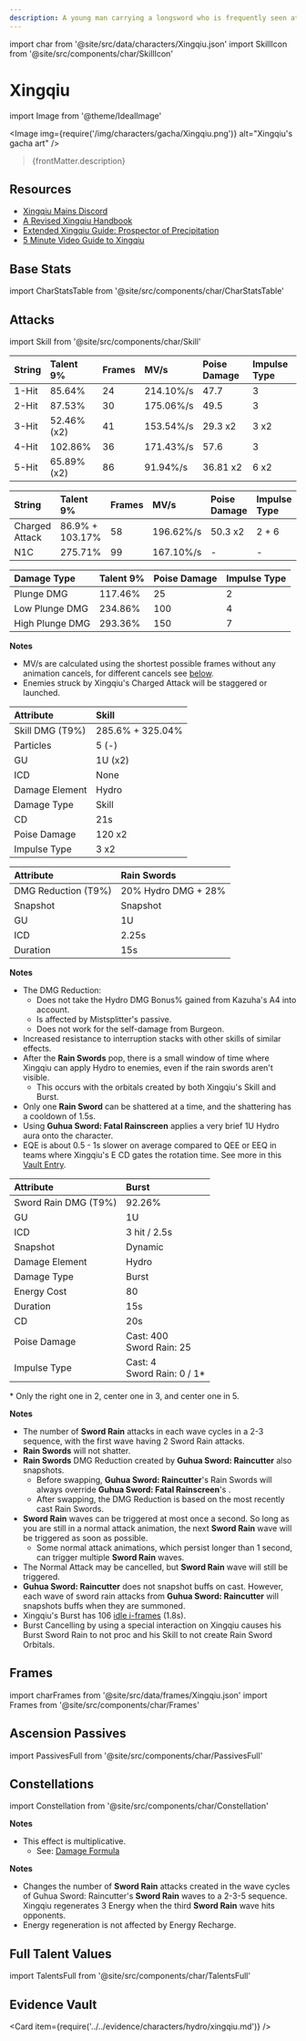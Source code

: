 ```yaml
---
description: A young man carrying a longsword who is frequently seen at book booths. He has a chivalrous heart and yearns for justice and fairness for all.
---
```


import char from '@site/src/data/characters/Xingqiu.json'
import SkillIcon from '@site/src/components/char/SkillIcon'

# Xingqiu

import Image from '@theme/IdealImage'

<Image img={require('/img/characters/gacha/Xingqiu.png')} alt="Xingqiu's gacha art" />
<blockquote>{frontMatter.description}</blockquote>

## Resources

* [Xingqiu Mains Discord](https://discord.gg/5MKsJyhkQv)
* [A Revised Xingqiu Handbook](https://keqingmains.com/xingqiu-short/)
* [Extended Xingqiu Guide: Prospector of Precipitation](https://keqingmains.com/xingqiu-extended/)
* [5 Minute Video Guide to Xingqiu](https://youtu.be/EiOP60N4p58)

## Base Stats

import CharStatsTable from '@site/src/components/char/CharStatsTable'

<CharStatsTable char={char} />

## Attacks

import Skill from '@site/src/components/char/Skill'

<Tabs>
<TabItem value='na' label='Normal Attacks'>
<SkillIcon char={char} skill='na' />
<div class='talent-columns'>
<Skill char={char} skill='na' sectionFilter='Normal Attack' />

| String | Talent 9%     | Frames | MV/s      | Poise Damage | Impulse Type |
| :----- | :------------ | :----- | :-------- | :----------- | :----------- |
| 1-Hit  | 85.64%        | 24     | 214.10%/s | 47.7         | 3            |
| 2-Hit  | 87.53%        | 30     | 175.06%/s | 49.5         | 3            |
| 3-Hit  | 52.46% \(x2\) | 41     | 153.54%/s | 29.3 x2      | 3 x2         |
| 4-Hit  | 102.86%       | 36     | 171.43%/s | 57.6         | 3            |
| 5-Hit  | 65.89% \(x2\) | 86     | 91.94%/s  | 36.81 x2     | 6 x2         |

</div>
<div class='talent-columns'>
<Skill char={char} skill='na' sectionFilter='Charged Attack' />

| String         | Talent 9%       | Frames | MV/s      | Poise Damage | Impulse Type |
| :------------- | :-------------- | :----- | :-------- | :----------- | :----------- |
| Charged Attack | 86.9% + 103.17% | 58     | 196.62%/s | 50.3 x2      | 2 + 6        |
| N1C            | 275.71%         | 99     | 167.10%/s | -            | -            |

</div>
<div class='talent-columns'>
<Skill char={char} skill='na' sectionFilter='Plunging Attack' />

| Damage Type     | Talent 9% | Poise Damage | Impulse Type |
| :-------------- | :-------- | :----------- | :----------- |
| Plunge DMG      | 117.46%   | 25           | 2            |
| Low Plunge DMG  | 234.86%   | 100          | 4            |
| High Plunge DMG | 293.36%   | 150          | 7            |

</div>

**Notes**

* MV/s are calculated using the shortest possible frames without any animation cancels, for different cancels see [below](#frames).
* Enemies struck by Xingqiu's Charged Attack will be staggered or launched.


</TabItem>

<TabItem value='e' label='Skill'>
<SkillIcon char={char} skill='e' />
<div class='talent-columns'>
<Skill char={char} skill='e' />

| Attribute       | Skill            |
| :-------------- | :--------------- |
| Skill DMG (T9%) | 285.6% + 325.04% |
| Particles       | 5 \(-\)          |
| GU              | 1U \(x2\)        |
| ICD             | None             |
| Damage Element  | Hydro            |
| Damage Type     | Skill            |
| CD              | 21s              |
| Poise Damage    | 120 x2           |
| Impulse Type    | 3 x2             |

</div>

| Attribute           | Rain Swords         |
| :------------------ | :------------------ |
| DMG Reduction (T9%) | 20% Hydro DMG + 28% |
| Snapshot            | Snapshot            |
| GU                  | 1U                  |
| ICD                 | 2.25s               |
| Duration            | 15s                 |

**Notes**

* The DMG Reduction:
  * Does not take the Hydro DMG Bonus% gained from Kazuha's A4 into account.
  * Is affected by Mistsplitter's passive.
  * Does not work for the self-damage from Burgeon.
* Increased resistance to interruption stacks with other skills of similar effects.
* After the **Rain Swords** pop, there is a small window of time where Xingqiu can apply Hydro to enemies, even if the rain swords aren't visible.
  * This occurs with the orbitals created by both Xingqiu's Skill and Burst.
* Only one **Rain Sword** can be shattered at a time, and the shattering has a cooldown of 1.5s.
* Using **Guhua Sword: Fatal Rainscreen** applies a very brief 1U Hydro aura onto the character.
* EQE is about 0.5 \- 1s slower on average compared to QEE or EEQ in teams where Xingqiu's E CD gates the rotation time. See more in this [Vault Entry](../../evidence/characters/hydro/xingqiu.md#xingqiu-eqe-vs-qee).

</TabItem>

<TabItem value='q' label='Burst'>
<SkillIcon char={char} skill='q' />
<div class='talent-columns'>
<Skill char={char} skill='q'/>

| Attribute            | Burst                             |
| :------------------- | :-------------------------------- |
| Sword Rain DMG (T9%) | 92.26%                            |
| GU                   | 1U                                |
| ICD                  | 3 hit / 2.5s                      |
| Snapshot             | Dynamic                           |
| Damage Element       | Hydro                             |
| Damage Type          | Burst                             |
| Energy Cost          | 80                                |
| Duration             | 15s                               |
| CD                   | 20s                               |
| Poise Damage         | Cast: 400 <br/> Sword Rain: 25    |
| Impulse Type         | Cast: 4 <br/> Sword Rain: 0 / 1\* |

</div>

\* Only the right one in 2, center one in 3, and center one in 5.

**Notes**

* The number of **Sword Rain** attacks in each wave cycles in a 2-3 sequence, with the first wave having 2 Sword Rain attacks.
* **Rain Swords** will not shatter.
* **Rain Swords** DMG Reduction created by **Guhua Sword: Raincutter** also snapshots.
  * Before swapping, **Guhua Sword: Raincutter**'s Rain Swords will always override **Guhua Sword: Fatal Rainscreen**'s .
  * After swapping, the DMG Reduction is based on the most recently cast Rain Swords.
* **Sword Rain** waves can be triggered at most once a second. So long as you are still in a normal attack animation, the next **Sword Rain** wave will be triggered as soon as possible.
  * Some normal attack animations, which persist longer than 1 second, can trigger multiple **Sword Rain** waves.
* The Normal Attack may be cancelled, but **Sword Rain** wave will still be triggered.
* **Guhua Sword: Raincutter** does not snapshot buffs on cast. However, each wave of sword rain attacks from **Guhua Sword: Raincutter** will snapshots buffs when they are summoned.
* Xingqiu's Burst has 106 [idle i-frames](../../combat-mechanics/frames.md#burst-idle-iframes) \(1.8s\).
* Burst Cancelling by using a special interaction on Xingqiu causes his Burst Sword Rain to not proc and his Skill to not create Rain Sword Orbitals.

</TabItem>
</Tabs>

## Frames

import charFrames from '@site/src/data/frames/Xingqiu.json'
import Frames from '@site/src/components/char/Frames'

<Frames data={charFrames} />

## Ascension Passives

import PassivesFull from '@site/src/components/char/PassivesFull'

<PassivesFull char={char} />

## Constellations

import Constellation from '@site/src/components/char/Constellation'

<Tabs>
<TabItem value='c1' label='C1'>
<Constellation char={char} constellation={1} />
</TabItem>

<TabItem value='c2' label='C2'>
<Constellation char={char} constellation={2} />
</TabItem>

<TabItem value='c3' label='C3'>
<Constellation char={char} constellation={3} />
</TabItem>

<TabItem value='c4' label='C4'>
<Constellation char={char} constellation={4} />

**Notes**

* This effect is multiplicative.
  * See: [Damage Formula](../../combat-mechanics/damage/damage-formula.md#evilsoother)

</TabItem>

<TabItem value="c5" label="C5">
<Constellation char={char} constellation={5} />
</TabItem>

<TabItem value="c6" label="C6">
<Constellation char={char} constellation={6} />

**Notes**

* Changes the number of **Sword Rain** attacks created in the wave cycles of Guhua Sword: Raincutter's **Sword Rain** waves to a 2-3-5 sequence. Xingqiu regenerates 3 Energy when the third **Sword Rain** wave hits opponents.
* Energy regeneration is not affected by Energy Recharge.

</TabItem>
</Tabs>

## Full Talent Values

import TalentsFull from '@site/src/components/char/TalentsFull'

<TalentsFull char={char}/>

## Evidence Vault

<Card item={require('../../evidence/characters/hydro/xingqiu.md')} />
